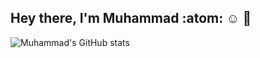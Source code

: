 ## Hey there, I'm Muhammad :atom: :relaxed: :wave:


![Muhammad's GitHub stats](https://github-readme-stats.vercel.app/api?username=msc49&count_private=true&show_icons=true&theme=gradient)



